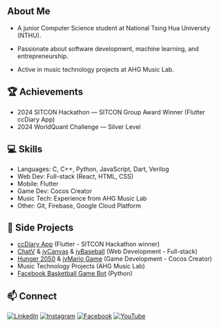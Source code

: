 ## About Me
- A junior Computer Science student at National Tsing Hua University (NTHU).

- Passionate about software development, machine learning, and entrepreneurship.

- Active in music technology projects at AHG Music Lab.

## 🏆 Achievements
- 2024 SITCON Hackathon — SITCON Group Award Winner (Flutter ccDiary App)
- 2024 WorldQuant Challenge — Silver Level

## 💻 Skills
- Languages: C, C++, Python, JavaScript, Dart, Verilog
- Web Dev: Full-stack (React, HTML, CSS)
- Mobile: Flutter
- Game Dev: Cocos Creator
- Music Tech: Experience from AHG Music Lab
- Other: Git, Firebase, Google Cloud Platform

## 🚀 Side Projects

- [ccDiary App](https://github.com/SimonLiu423/cc_diary) (Flutter - SITCON Hackathon winner)
- [ChatV](https://chatv-vaclis.web.app/index.html) & [jyCanvas](https://vacanvas.web.app/) & [jyBaseball](https://vaclisinc.github.io/baseball/) (Web Development - Full-stack)
- [Hunger 2050](https://github.com/vaclisinc/Hunger2050) & [jyMario Game](https://github.com/vaclisinc/jyMario) (Game Development - Cocos Creator)
- Music Technology Projects (AHG Music Lab)
- [Facebook Basketball Game Bot](https://github.com/vaclisinc/jyBasketballKiller) (Python)

## 📫 Connect
[![LinkedIn](https://img.shields.io/badge/-LinkedIn-0077B5?style=flat-square&logo=LinkedIn&logoColor=white)](https://www.linkedin.com/in/vaclis/)
[![Instagram](https://img.shields.io/badge/-Instagram-E4405F?style=flat-square&logo=Instagram&logoColor=white)](https://www.instagram.com/jy.1204_/)
[![Facebook](https://img.shields.io/badge/-Facebook-1877F2?style=flat-square&logo=Facebook&logoColor=white)](https://www.facebook.com/profile.php?id=100048293139181)
[![YouTube](https://img.shields.io/badge/-YouTube-FF0000?style=flat-square&logo=YouTube&logoColor=white)](https://www.youtube.com/@vaclis)